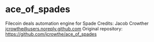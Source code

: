 # ace_of_spades
Filecoin deals automation engine for Spade 
Credits: Jacob Crowther <jcrowthe@users.noreply.github.com>
Original repository: https://github.com/jcrowthe/ace_of_spades

